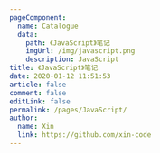 ```yaml
---
pageComponent: 
  name: Catalogue
  data: 
    path: 《JavaScript》笔记
    imgUrl: /img/javascript.png
    description: JavaScript
title: 《JavaScript》笔记
date: 2020-01-12 11:51:53
article: false
comment: false
editLink: false
permalink: /pages/JavaScript/
author: 
  name: Xin
  link: https://github.com/xin-code
---
```


<br />